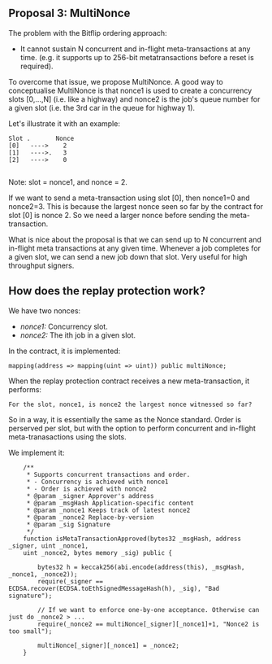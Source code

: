 
## Proposal 3: MultiNonce 

The problem with the Bitflip ordering approach: 
* It cannot sustain N concurrent and in-flight meta-transactions at any time. (e.g. it supports up to 256-bit metatransactions before a reset is required). 

To overcome that issue, we propose MultiNonce. A good way to conceptualise MultiNonce is that nonce1 is used to create a concurrency slots [0,...,N] (i.e. like a highway) and nonce2 is the job's queue number for a given slot (i.e. the 3rd car in the queue for highway 1). 

Let's illustrate it with an example: 

```
Slot .       Nonce  
[0]   ---->    2
[1]   ---->.   3
[2]   ---->    0
 
```
Note: slot = nonce1, and nonce = 2. 

If we want to send a meta-transaction using slot [0], then nonce1=0 and nonce2=3. This is because the largest nonce seen so far by the contract for slot [0] is nonce 2. So we need a larger nonce before sending the meta-transaction. 

What is nice about the proposal is that we can send up to N concurrent and in-flight meta transactions at any given time. Whenever a job completes for a given slot, we can send a new job down that slot. Very useful for high throughput signers. 

## How does the replay protection work? 

We have two nonces:

- *nonce1:* Concurrency slot. 
- *nonce2:* The ith job in a given slot. 

In the contract, it is implemented:

```
mapping(address => mapping(uint => uint)) public multiNonce;
```

When the replay protection contract receives a new meta-transaction, it performs:

```
For the slot, nonce1, is nonce2 the largest nonce witnessed so far?
````

So in a way, it is essentially the same as the Nonce standard. Order is perserved per slot, but with the option to perform concurrent and in-flight meta-tranasactions using the slots. 

We implement it: 

```
    /**
     * Supports concurrent transactions and order.
     * - Concurrency is achieved with nonce1
     * - Order is achieved with nonce2
     * @param _signer Approver's address
     * @param _msgHash Application-specific content
     * @param _nonce1 Keeps track of latest nonce2
     * @param _nonce2 Replace-by-version
     * @param _sig Signature
     */
    function isMetaTransactionApproved(bytes32 _msgHash, address _signer, uint _nonce1,
    uint _nonce2, bytes memory _sig) public {

        bytes32 h = keccak256(abi.encode(address(this), _msgHash, _nonce1, _nonce2));
        require(_signer == ECDSA.recover(ECDSA.toEthSignedMessageHash(h), _sig), "Bad signature");
        
        // If we want to enforce one-by-one acceptance. Otherwise can just do _nonce2 > ...
        require(_nonce2 == multiNonce[_signer][_nonce1]+1, "Nonce2 is too small");

        multiNonce[_signer][_nonce1] = _nonce2;
    }
```

